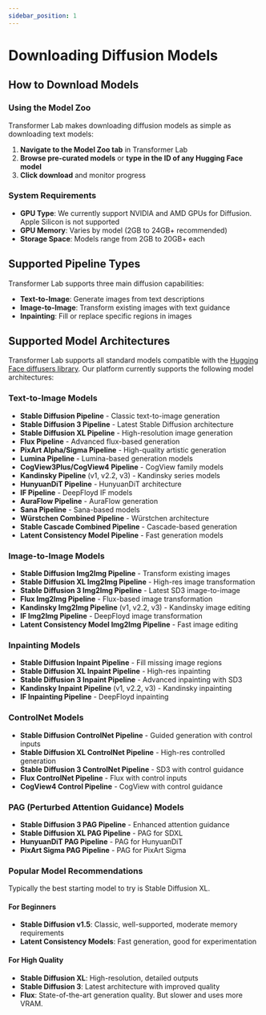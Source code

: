 ```yaml
---
sidebar_position: 1
---
```


# Downloading Diffusion Models

## How to Download Models

### Using the Model Zoo

Transformer Lab makes downloading diffusion models as simple as downloading text models:

1. **Navigate to the Model Zoo tab** in Transformer Lab
2. **Browse pre-curated models** or **type in the ID of any Hugging Face model**
4. **Click download** and monitor progress


### System Requirements

- **GPU Type**: We currently support NVIDIA and AMD GPUs for Diffusion. Apple Silicon is not supported
- **GPU Memory**: Varies by model (2GB to 24GB+ recommended)
- **Storage Space**: Models range from 2GB to 20GB+ each

## Supported Pipeline Types

Transformer Lab supports three main diffusion capabilities:

- **Text-to-Image**: Generate images from text descriptions
- **Image-to-Image**: Transform existing images with text guidance  
- **Inpainting**: Fill or replace specific regions in images

## Supported Model Architectures

Transformer Lab supports all standard models compatible with the [Hugging Face diffusers library](https://huggingface.co/docs/diffusers/en/index). Our platform currently supports the following model architectures:

### Text-to-Image Models

- **Stable Diffusion Pipeline** - Classic text-to-image generation
- **Stable Diffusion 3 Pipeline** - Latest Stable Diffusion architecture
- **Stable Diffusion XL Pipeline** - High-resolution image generation
- **Flux Pipeline** - Advanced flux-based generation
- **PixArt Alpha/Sigma Pipeline** - High-quality artistic generation
- **Lumina Pipeline** - Lumina-based generation models
- **CogView3Plus/CogView4 Pipeline** - CogView family models
- **Kandinsky Pipeline** (v1, v2.2, v3) - Kandinsky series models
- **HunyuanDiT Pipeline** - HunyuanDiT architecture
- **IF Pipeline** - DeepFloyd IF models
- **AuraFlow Pipeline** - AuraFlow generation
- **Sana Pipeline** - Sana-based models
- **Würstchen Combined Pipeline** - Würstchen architecture
- **Stable Cascade Combined Pipeline** - Cascade-based generation
- **Latent Consistency Model Pipeline** - Fast generation models

### Image-to-Image Models

- **Stable Diffusion Img2Img Pipeline** - Transform existing images
- **Stable Diffusion XL Img2Img Pipeline** - High-res image transformation
- **Stable Diffusion 3 Img2Img Pipeline** - Latest SD3 image-to-image
- **Flux Img2Img Pipeline** - Flux-based image transformation
- **Kandinsky Img2Img Pipeline** (v1, v2.2, v3) - Kandinsky image editing
- **IF Img2Img Pipeline** - DeepFloyd image transformation
- **Latent Consistency Model Img2Img Pipeline** - Fast image editing

### Inpainting Models

- **Stable Diffusion Inpaint Pipeline** - Fill missing image regions
- **Stable Diffusion XL Inpaint Pipeline** - High-res inpainting
- **Stable Diffusion 3 Inpaint Pipeline** - Advanced inpainting with SD3
- **Kandinsky Inpaint Pipeline** (v1, v2.2, v3) - Kandinsky inpainting
- **IF Inpainting Pipeline** - DeepFloyd inpainting

### ControlNet Models

- **Stable Diffusion ControlNet Pipeline** - Guided generation with control inputs
- **Stable Diffusion XL ControlNet Pipeline** - High-res controlled generation
- **Stable Diffusion 3 ControlNet Pipeline** - SD3 with control guidance
- **Flux ControlNet Pipeline** - Flux with control inputs
- **CogView4 Control Pipeline** - CogView with control guidance

### PAG (Perturbed Attention Guidance) Models

- **Stable Diffusion 3 PAG Pipeline** - Enhanced attention guidance
- **Stable Diffusion XL PAG Pipeline** - PAG for SDXL
- **HunyuanDiT PAG Pipeline** - PAG for HunyuanDiT
- **PixArt Sigma PAG Pipeline** - PAG for PixArt Sigma

### Popular Model Recommendations

Typically the best starting model to try is Stable Diffusion XL.

#### For Beginners

- **Stable Diffusion v1.5**: Classic, well-supported, moderate memory requirements
- **Latent Consistency Models**: Fast generation, good for experimentation

#### For High Quality

- **Stable Diffusion XL**: High-resolution, detailed outputs
- **Stable Diffusion 3**: Latest architecture with improved quality
- **Flux**: State-of-the-art generation quality. But slower and uses more VRAM.